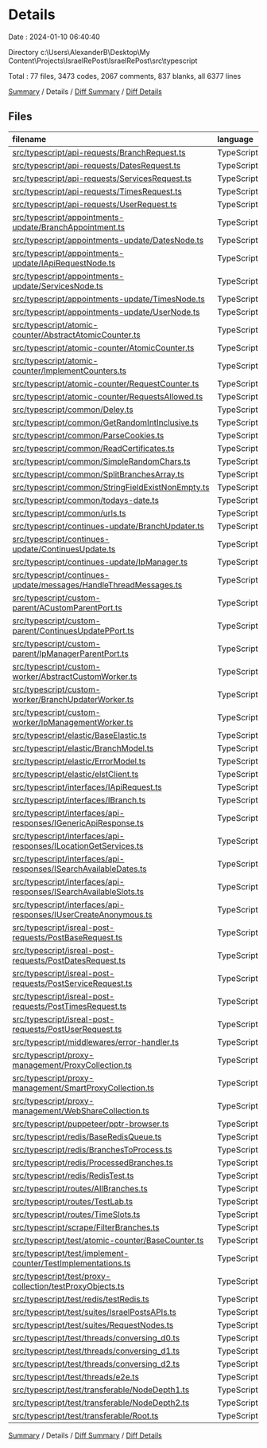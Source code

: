 # Details

Date : 2024-01-10 06:40:40

Directory c:\\Users\\AlexanderB\\Desktop\\My Content\\Projects\\IsraelRePost\\IsraelRePost\\src\\typescript

Total : 77 files,  3473 codes, 2067 comments, 837 blanks, all 6377 lines

[Summary](results.md) / Details / [Diff Summary](diff.md) / [Diff Details](diff-details.md)

## Files
| filename | language | code | comment | blank | total |
| :--- | :--- | ---: | ---: | ---: | ---: |
| [src/typescript/api-requests/BranchRequest.ts](/src/typescript/api-requests/BranchRequest.ts) | TypeScript | 0 | 197 | 19 | 216 |
| [src/typescript/api-requests/DatesRequest.ts](/src/typescript/api-requests/DatesRequest.ts) | TypeScript | 0 | 92 | 8 | 100 |
| [src/typescript/api-requests/ServicesRequest.ts](/src/typescript/api-requests/ServicesRequest.ts) | TypeScript | 0 | 109 | 9 | 118 |
| [src/typescript/api-requests/TimesRequest.ts](/src/typescript/api-requests/TimesRequest.ts) | TypeScript | 0 | 89 | 12 | 101 |
| [src/typescript/api-requests/UserRequest.ts](/src/typescript/api-requests/UserRequest.ts) | TypeScript | 0 | 79 | 8 | 87 |
| [src/typescript/appointments-update/BranchAppointment.ts](/src/typescript/appointments-update/BranchAppointment.ts) | TypeScript | 112 | 60 | 24 | 196 |
| [src/typescript/appointments-update/DatesNode.ts](/src/typescript/appointments-update/DatesNode.ts) | TypeScript | 109 | 39 | 17 | 165 |
| [src/typescript/appointments-update/IApiRequestNode.ts](/src/typescript/appointments-update/IApiRequestNode.ts) | TypeScript | 3 | 1 | 1 | 5 |
| [src/typescript/appointments-update/ServicesNode.ts](/src/typescript/appointments-update/ServicesNode.ts) | TypeScript | 100 | 39 | 18 | 157 |
| [src/typescript/appointments-update/TimesNode.ts](/src/typescript/appointments-update/TimesNode.ts) | TypeScript | 56 | 17 | 13 | 86 |
| [src/typescript/appointments-update/UserNode.ts](/src/typescript/appointments-update/UserNode.ts) | TypeScript | 77 | 20 | 15 | 112 |
| [src/typescript/atomic-counter/AbstractAtomicCounter.ts](/src/typescript/atomic-counter/AbstractAtomicCounter.ts) | TypeScript | 42 | 51 | 14 | 107 |
| [src/typescript/atomic-counter/AtomicCounter.ts](/src/typescript/atomic-counter/AtomicCounter.ts) | TypeScript | 103 | 57 | 27 | 187 |
| [src/typescript/atomic-counter/ImplementCounters.ts](/src/typescript/atomic-counter/ImplementCounters.ts) | TypeScript | 66 | 29 | 18 | 113 |
| [src/typescript/atomic-counter/RequestCounter.ts](/src/typescript/atomic-counter/RequestCounter.ts) | TypeScript | 18 | 17 | 7 | 42 |
| [src/typescript/atomic-counter/RequestsAllowed.ts](/src/typescript/atomic-counter/RequestsAllowed.ts) | TypeScript | 21 | 18 | 8 | 47 |
| [src/typescript/common/Deley.ts](/src/typescript/common/Deley.ts) | TypeScript | 0 | 7 | 1 | 8 |
| [src/typescript/common/GetRandomIntInclusive.ts](/src/typescript/common/GetRandomIntInclusive.ts) | TypeScript | 5 | 1 | 1 | 7 |
| [src/typescript/common/ParseCookies.ts](/src/typescript/common/ParseCookies.ts) | TypeScript | 18 | 1 | 1 | 20 |
| [src/typescript/common/ReadCertificates.ts](/src/typescript/common/ReadCertificates.ts) | TypeScript | 0 | 6 | 2 | 8 |
| [src/typescript/common/SimpleRandomChars.ts](/src/typescript/common/SimpleRandomChars.ts) | TypeScript | 9 | 0 | 3 | 12 |
| [src/typescript/common/SplitBranchesArray.ts](/src/typescript/common/SplitBranchesArray.ts) | TypeScript | 12 | 0 | 2 | 14 |
| [src/typescript/common/StringFieldExistNonEmpty.ts](/src/typescript/common/StringFieldExistNonEmpty.ts) | TypeScript | 6 | 0 | 1 | 7 |
| [src/typescript/common/todays-date.ts](/src/typescript/common/todays-date.ts) | TypeScript | 18 | 3 | 1 | 22 |
| [src/typescript/common/urls.ts](/src/typescript/common/urls.ts) | TypeScript | 3 | 0 | 1 | 4 |
| [src/typescript/continues-update/BranchUpdater.ts](/src/typescript/continues-update/BranchUpdater.ts) | TypeScript | 52 | 27 | 18 | 97 |
| [src/typescript/continues-update/ContinuesUpdate.ts](/src/typescript/continues-update/ContinuesUpdate.ts) | TypeScript | 106 | 63 | 27 | 196 |
| [src/typescript/continues-update/IpManager.ts](/src/typescript/continues-update/IpManager.ts) | TypeScript | 169 | 120 | 45 | 334 |
| [src/typescript/continues-update/messages/HandleThreadMessages.ts](/src/typescript/continues-update/messages/HandleThreadMessages.ts) | TypeScript | 34 | 2 | 8 | 44 |
| [src/typescript/custom-parent/ACustomParentPort.ts](/src/typescript/custom-parent/ACustomParentPort.ts) | TypeScript | 22 | 14 | 8 | 44 |
| [src/typescript/custom-parent/ContinuesUpdatePPort.ts](/src/typescript/custom-parent/ContinuesUpdatePPort.ts) | TypeScript | 17 | 1 | 3 | 21 |
| [src/typescript/custom-parent/IpManagerParentPort.ts](/src/typescript/custom-parent/IpManagerParentPort.ts) | TypeScript | 13 | 1 | 3 | 17 |
| [src/typescript/custom-worker/AbstractCustomWorker.ts](/src/typescript/custom-worker/AbstractCustomWorker.ts) | TypeScript | 29 | 14 | 8 | 51 |
| [src/typescript/custom-worker/BranchUpdaterWorker.ts](/src/typescript/custom-worker/BranchUpdaterWorker.ts) | TypeScript | 11 | 0 | 2 | 13 |
| [src/typescript/custom-worker/IpManagementWorker.ts](/src/typescript/custom-worker/IpManagementWorker.ts) | TypeScript | 8 | 0 | 2 | 10 |
| [src/typescript/elastic/BaseElastic.ts](/src/typescript/elastic/BaseElastic.ts) | TypeScript | 256 | 39 | 50 | 345 |
| [src/typescript/elastic/BranchModel.ts](/src/typescript/elastic/BranchModel.ts) | TypeScript | 237 | 29 | 26 | 292 |
| [src/typescript/elastic/ErrorModel.ts](/src/typescript/elastic/ErrorModel.ts) | TypeScript | 82 | 11 | 15 | 108 |
| [src/typescript/elastic/elstClient.ts](/src/typescript/elastic/elstClient.ts) | TypeScript | 0 | 576 | 54 | 630 |
| [src/typescript/interfaces/IApiRequest.ts](/src/typescript/interfaces/IApiRequest.ts) | TypeScript | 0 | 11 | 1 | 12 |
| [src/typescript/interfaces/IBranch.ts](/src/typescript/interfaces/IBranch.ts) | TypeScript | 64 | 1 | 1 | 66 |
| [src/typescript/interfaces/api-responses/IGenericApiResponse.ts](/src/typescript/interfaces/api-responses/IGenericApiResponse.ts) | TypeScript | 18 | 0 | 2 | 20 |
| [src/typescript/interfaces/api-responses/ILocationGetServices.ts](/src/typescript/interfaces/api-responses/ILocationGetServices.ts) | TypeScript | 17 | 0 | 1 | 18 |
| [src/typescript/interfaces/api-responses/ISearchAvailableDates.ts](/src/typescript/interfaces/api-responses/ISearchAvailableDates.ts) | TypeScript | 6 | 0 | 1 | 7 |
| [src/typescript/interfaces/api-responses/ISearchAvailableSlots.ts](/src/typescript/interfaces/api-responses/ISearchAvailableSlots.ts) | TypeScript | 3 | 0 | 1 | 4 |
| [src/typescript/interfaces/api-responses/IUserCreateAnonymous.ts](/src/typescript/interfaces/api-responses/IUserCreateAnonymous.ts) | TypeScript | 13 | 0 | 1 | 14 |
| [src/typescript/isreal-post-requests/PostBaseRequest.ts](/src/typescript/isreal-post-requests/PostBaseRequest.ts) | TypeScript | 119 | 4 | 15 | 138 |
| [src/typescript/isreal-post-requests/PostDatesRequest.ts](/src/typescript/isreal-post-requests/PostDatesRequest.ts) | TypeScript | 65 | 12 | 16 | 93 |
| [src/typescript/isreal-post-requests/PostServiceRequest.ts](/src/typescript/isreal-post-requests/PostServiceRequest.ts) | TypeScript | 82 | 12 | 17 | 111 |
| [src/typescript/isreal-post-requests/PostTimesRequest.ts](/src/typescript/isreal-post-requests/PostTimesRequest.ts) | TypeScript | 54 | 12 | 17 | 83 |
| [src/typescript/isreal-post-requests/PostUserRequest.ts](/src/typescript/isreal-post-requests/PostUserRequest.ts) | TypeScript | 61 | 9 | 15 | 85 |
| [src/typescript/middlewares/error-handler.ts](/src/typescript/middlewares/error-handler.ts) | TypeScript | 8 | 13 | 5 | 26 |
| [src/typescript/proxy-management/ProxyCollection.ts](/src/typescript/proxy-management/ProxyCollection.ts) | TypeScript | 44 | 10 | 11 | 65 |
| [src/typescript/proxy-management/SmartProxyCollection.ts](/src/typescript/proxy-management/SmartProxyCollection.ts) | TypeScript | 13 | 2 | 4 | 19 |
| [src/typescript/proxy-management/WebShareCollection.ts](/src/typescript/proxy-management/WebShareCollection.ts) | TypeScript | 13 | 2 | 4 | 19 |
| [src/typescript/puppeteer/pptr-browser.ts](/src/typescript/puppeteer/pptr-browser.ts) | TypeScript | 115 | 2 | 18 | 135 |
| [src/typescript/redis/BaseRedisQueue.ts](/src/typescript/redis/BaseRedisQueue.ts) | TypeScript | 57 | 7 | 12 | 76 |
| [src/typescript/redis/BranchesToProcess.ts](/src/typescript/redis/BranchesToProcess.ts) | TypeScript | 20 | 0 | 7 | 27 |
| [src/typescript/redis/ProcessedBranches.ts](/src/typescript/redis/ProcessedBranches.ts) | TypeScript | 20 | 0 | 7 | 27 |
| [src/typescript/redis/RedisTest.ts](/src/typescript/redis/RedisTest.ts) | TypeScript | 30 | 15 | 11 | 56 |
| [src/typescript/routes/AllBranches.ts](/src/typescript/routes/AllBranches.ts) | TypeScript | 64 | 4 | 7 | 75 |
| [src/typescript/routes/TestLab.ts](/src/typescript/routes/TestLab.ts) | TypeScript | 226 | 43 | 30 | 299 |
| [src/typescript/routes/TimeSlots.ts](/src/typescript/routes/TimeSlots.ts) | TypeScript | 18 | 21 | 9 | 48 |
| [src/typescript/scrape/FilterBranches.ts](/src/typescript/scrape/FilterBranches.ts) | TypeScript | 43 | 2 | 6 | 51 |
| [src/typescript/test/atomic-counter/BaseCounter.ts](/src/typescript/test/atomic-counter/BaseCounter.ts) | TypeScript | 78 | 0 | 22 | 100 |
| [src/typescript/test/implement-counter/TestImplementations.ts](/src/typescript/test/implement-counter/TestImplementations.ts) | TypeScript | 66 | 13 | 16 | 95 |
| [src/typescript/test/proxy-collection/testProxyObjects.ts](/src/typescript/test/proxy-collection/testProxyObjects.ts) | TypeScript | 18 | 0 | 3 | 21 |
| [src/typescript/test/redis/testRedis.ts](/src/typescript/test/redis/testRedis.ts) | TypeScript | 15 | 0 | 3 | 18 |
| [src/typescript/test/suites/IsraelPostsAPIs.ts](/src/typescript/test/suites/IsraelPostsAPIs.ts) | TypeScript | 89 | 4 | 14 | 107 |
| [src/typescript/test/suites/RequestNodes.ts](/src/typescript/test/suites/RequestNodes.ts) | TypeScript | 55 | 4 | 13 | 72 |
| [src/typescript/test/threads/conversing_d0.ts](/src/typescript/test/threads/conversing_d0.ts) | TypeScript | 44 | 13 | 11 | 68 |
| [src/typescript/test/threads/conversing_d1.ts](/src/typescript/test/threads/conversing_d1.ts) | TypeScript | 63 | 17 | 16 | 96 |
| [src/typescript/test/threads/conversing_d2.ts](/src/typescript/test/threads/conversing_d2.ts) | TypeScript | 22 | 3 | 7 | 32 |
| [src/typescript/test/threads/e2e.ts](/src/typescript/test/threads/e2e.ts) | TypeScript | 6 | 0 | 2 | 8 |
| [src/typescript/test/transferable/NodeDepth1.ts](/src/typescript/test/transferable/NodeDepth1.ts) | TypeScript | 14 | 1 | 5 | 20 |
| [src/typescript/test/transferable/NodeDepth2.ts](/src/typescript/test/transferable/NodeDepth2.ts) | TypeScript | 4 | 1 | 3 | 8 |
| [src/typescript/test/transferable/Root.ts](/src/typescript/test/transferable/Root.ts) | TypeScript | 12 | 0 | 3 | 15 |

[Summary](results.md) / Details / [Diff Summary](diff.md) / [Diff Details](diff-details.md)